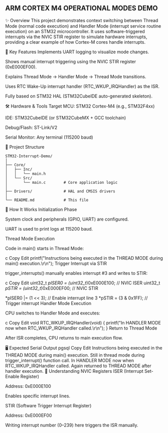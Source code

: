 ## ARM CORTEX M4 OPERATIONAL MODES DEMO


✨ Overview
This project demonstrates context switching between Thread Mode (normal code execution) and Handler Mode (interrupt service routine execution) on an STM32 microcontroller. It uses software-triggered interrupts via the NVIC STIR register to simulate hardware interrupts, providing a clear example of how Cortex-M cores handle interrupts.

🔧 Key Features
Implements UART logging to visualize mode changes.

Shows manual interrupt triggering using the NVIC STIR register (0xE000EF00).

Explains Thread Mode → Handler Mode → Thread Mode transitions.

Uses RTC Wake-Up interrupt handler (RTC_WKUP_IRQHandler) as the ISR.

Fully based on STM32 HAL (STM32CubeIDE auto-generated skeleton).

🛠 Hardware & Tools
Target MCU: STM32 Cortex-M4 (e.g., STM32F4xx)

IDE: STM32CubeIDE (or STM32CubeMX + GCC toolchain)

Debug/Flash: ST-Link/V2

Serial Monitor: Any terminal (115200 baud)

📂 Project Structure
```
STM32-Interrupt-Demo/
│
├── Core/
│   ├── Inc/
│   │   └── main.h
│   └── Src/
│       └── main.c        # Core application logic
│
├── Drivers/              # HAL and CMSIS drivers
│
└── README.md             # This file

```
🚀 How It Works
Initialization Phase

System clock and peripherals (GPIO, UART) are configured.

UART is used to print logs at 115200 baud.

Thread Mode Execution

Code in main() starts in Thread Mode:

c
Copy
Edit
printf("Instructions being executed in the THREAD MODE during main() execution.\r\n");
Trigger Interrupt via STIR

trigger_interrupts() manually enables interrupt #3 and writes to STIR:

c
Copy
Edit
uint32_t *pISER0 = (uint32_t*)0xE000E100; // NVIC ISER
uint32_t *pSTIR  = (uint32_t*)0xE000EF00; // NVIC STIR

*pISER0 |= (1 << 3); // Enable interrupt line 3
*pSTIR   = (3 & 0x1FF); // Trigger interrupt
Handler Mode Execution

CPU switches to Handler Mode and executes:

c
Copy
Edit
void RTC_WKUP_IRQHandler(void) {
    printf("In HANDLER MODE now when RTC_WKUP_IRQHandler called.\r\n");
}
Return to Thread Mode

After ISR completes, CPU returns to main execution flow.


🖥 Expected Serial Output
pgsql
Copy
Edit
Instructions being executed in the THREAD MODE during main() execution.
Still in thread mode during trigger_interrupt() function call.
In HANDLER MODE now when RTC_WKUP_IRQHandler called.
Again returned to THREAD MODE after handler execution.
🧠 Understanding NVIC Registers
ISER (Interrupt Set-Enable Register)

Address: 0xE000E100

Enables specific interrupt lines.

STIR (Software Trigger Interrupt Register)

Address: 0xE000EF00

Writing interrupt number (0–239) here triggers the ISR manually.
